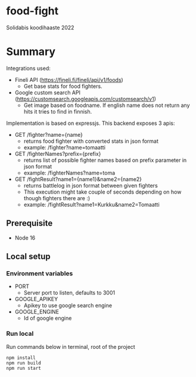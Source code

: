 # food-fight
Solidabis koodihaaste 2022

# Summary

Integrations used:
- Fineli API (https://fineli.fi/fineli/api/v1/foods)
  - Get base stats for food fighters.
- Google custom search API (https://customsearch.googleapis.com/customsearch/v1)
  - Get image based on foodname. If english name does not return any hits it tries to find in finnish.

Implementation is based on expressjs. This backend exposes 3 apis:
- GET /fighter?name={name}
  - returns food fighter with converted stats in json format
  - example: /fighter?name=tomaatti
- GET /fighterNames?prefix={prefix}
  - returns list of possible fighter names based on prefix parameter in json format
  - example: /fighterNames?name=toma
- GET /fightResult?name1={name1}&name2={name2}
  - returns battlelog in json format between given fighters
  - This execution might take couple of seconds depending on how though fighters there are :)
  - example: /fightResult?name1=Kurkku&name2=Tomaatti

## Prerequisite
- Node 16

## Local setup

### Environment variables
- PORT 
  - Server port to listen, defaults to 3001
- GOOGLE_APIKEY
  - Apikey to use google search engine
- GOOGLE_ENGINE
  - Id of google engine

### Run local
Run commands below in terminal, root of the project
```
npm install
npm run build
npm run start
```
